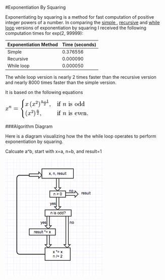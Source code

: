 #Exponentiation By Squaring

Exponentiating by squaring is a method for fast computation of positive integer powers of a number. In comparing the [simple ](exp.rb), [recursive](exp_recursive.rb) and [while loop](exp_whileloop.rb) versions of exponentiation by squaring I received the following computation times for exp(2, 99999):

| Exponentiation Method        | Time (seconds)     |
|------------------------------|--------------------|
| Simple                       | 0.376556           |
| Recursive                    | 0.000090           |
| While loop                   | 0.000050           |

The while loop version is nearly 2 times faster than the recursive version and nearly 8000 times faster than the simple version.

It is based on the following equations

![](equations.png)



###Algorithm Diagram

Here is a diagram visualizing how the the while loop operates to perform exponentiation by squaring.

Calcuate a^b, start with x=a, n=b, and result=1

![](exp_whileloop_algorithm.png)
